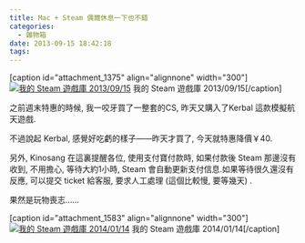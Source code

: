 ```yaml
---
title: Mac + Steam 偶爾休息一下也不錯
categories:
  - 雜物箱
date: 2013-09-15 18:42:18
tags:
---
```


[caption id="attachment_1375" align="alignnone" width="300"][![我的 Steam 遊戲庫 2013/09/15](/wp-content/uploads/2013/09/QQ20130915-1@2x-300x206.png)](/wp-content/uploads/2013/09/QQ20130915-1@2x-e1389272517111.png) 我的 Steam 遊戲庫 2013/09/15[/caption]

<!--more-->

之前週末特惠的時候, 我一咬牙買了一整套的CS, 昨天又購入了Kerbal 這款模擬航天遊戲.

不過說起 Kerbal, 感覺好吃虧的樣子——昨天才買了, 今天就特惠降價￥40.

另外, Kinosang 在這裏提醒各位, 使用支付寶付款時, 如果付款後 Steam 那邊沒有收到, 不用擔心, 等待大約1小時, Steam 會自動更新支付信息.如果等待很久還沒有反應, 可以提交 ticket 給客服, 要求人工處理 (這個比較慢, 要等幾天) .

果然是玩物喪志……

[caption id="attachment_1583" align="alignnone" width="300"][![我的 Steam 遊戲庫 2014/01/14](/wp-content/uploads/2013/09/螢幕快照-2014-01-09-21.51.58-300x216.png)](/wp-content/uploads/2013/09/螢幕快照-2014-01-09-21.51.58-e1389275621125.png) 我的 Steam 遊戲庫 2014/01/14[/caption]
